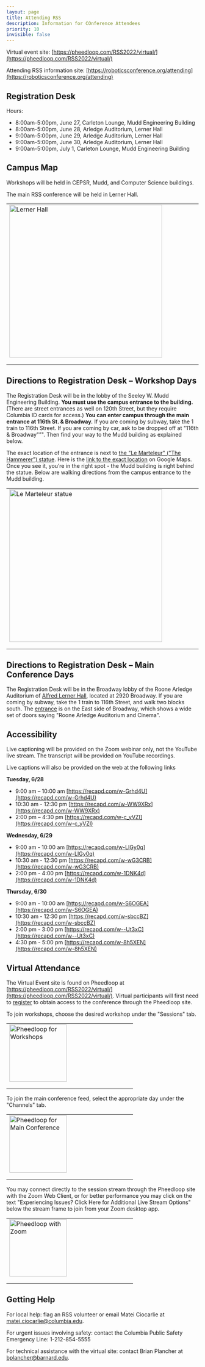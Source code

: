 ```yaml
---
layout: page
title: Attending RSS
description: Information for COnference Attendees
priority: 10
invisible: false
---
```


Virtual event site: [https://pheedloop.com/RSS2022/virtual/](https://pheedloop.com/RSS2022/virtual/)

Attending RSS information site: [https://roboticsconference.org/attending](https://roboticsconference.org/attending)

## Registration Desk
Hours:
- 8:00am-5:00pm, June 27, Carleton Lounge, Mudd Engineering Building
- 8:00am-5:00pm, June 28, Arledge Auditorium, Lerner Hall
- 9:00am-5:00pm, June 29, Arledge Auditorium, Lerner Hall
- 9:00am-5:00pm, June 30, Arledge Auditorium, Lerner Hall
- 9:00am-5:00pm, July 1, Carleton Lounge, Mudd Engineering Building

## Campus Map
Workshops will be held in CEPSR, Mudd, and Computer Science buildings.

The main RSS conference will be held in Lerner Hall.

<table width="75%" style="margin-left: 0%; margin-right: auto;">
<tr>
<td style="width: 50%; text-align: left; padding-bottom: 18px;">
  <img height="400px" src="{{ site.baseurl }}/images/columbia_lerner_hall.png"
       alt="Lerner Hall"/>
</td>
</tr>
</table>
 
## Directions to Registration Desk – Workshop Days
The Registration Desk will be in the lobby of the Seeley W. Mudd Engineering Building. **You must use the campus entrance to the building.** (There are street entrances as well on 120th Street, but they require Columbia ID cards for access.) **You can enter campus through the main entrance at 116th St. & Broadway.** If you are coming by subway, take the 1 train to 116th Street. If you are coming by car, ask to be dropped off at "116th & Broadway"”". Then find your way to the Mudd building as explained below.

The exact location of the entrance is next to [the "Le Marteleur" ("The Hammerer") statue](https://blogs.cul.columbia.edu/outdoorsculpture/2018/08/30/constantin-meunier-and-le-marteleur/). Here is the [link to the exact location](https://goo.gl/maps/WCgS2nB6BAUKiDHb7) on Google Maps. Once you see it, you’re in the right spot - the Mudd building is right behind the statue. Below are walking directions from the campus entrance to the Mudd building.

<table width="75%" style="margin-left: 0%; margin-right: auto;">
<tr>
<td style="width: 50%; text-align: left; padding-bottom: 18px;">
  <img height="400px" src="{{ site.baseurl }}/images/le_marteleur.png"
       alt="Le Marteleur statue"/>
</td>
</tr>
</table>

## Directions to Registration Desk – Main Conference Days
The Registration Desk will be in the Broadway lobby of the Roone Arledge Auditorium of [Alfred Lerner Hall](https://goo.gl/maps/8My7JoPFzVjsesmX6), located at 2920 Broadway. If you are coming by subway, take the 1 train to 116th Street, and walk two blocks south. The [entrance](https://goo.gl/maps/n5YUR7KAj16bB25y5) is on the East side of Broadway, which shows a wide set of doors saying "Roone Arledge Auditorium and Cinema".

## Accessibility
Live captioning will be provided on the Zoom webinar only, not the YouTube live stream. The transcript will be provided on YouTube recordings.

Live captions will also be provided on the web at the following links

**Tuesday, 6/28**

-	9:00 am – 10:00 am	[https://recapd.com/w-Grhd4U](https://recapd.com/w-Grhd4U)
-	10:30 am - 12:30 pm	[https://recapd.com/w-WW9XRx](https://recapd.com/w-WW9XRx)
-	2:00 pm – 4:30 pm	[https://recapd.com/w-c_yVZI](https://recapd.com/w-c_yVZI)

**Wednesday, 6/29**

-	9:00 am - 10:00 am	[https://recapd.com/w-LIGy0q](https://recapd.com/w-LIGy0q)
-	10:30 am - 12:30 pm	[https://recapd.com/w-wG3CRB](https://recapd.com/w-wG3CRB)
-	2:00 pm - 4:00 pm	[https://recapd.com/w-1DNK4d](https://recapd.com/w-1DNK4d)

**Thursday, 6/30**

-	9:00 am - 10:00 am	[https://recapd.com/w-S6OGEA](https://recapd.com/w-S6OGEA)
-	10:30 am - 12:30 pm	[https://recapd.com/w-sbccBZ](https://recapd.com/w-sbccBZ)
-	2:00 pm - 3:00 pm	[https://recapd.com/w--Ut3xC](https://recapd.com/w--Ut3xC)
-	4:30 pm - 5:00 pm	[https://recapd.com/w-8h5XEN](https://recapd.com/w-8h5XEN)


## Virtual Attendance
The Virtual Event site is found on Pheedloop at [https://pheedloop.com/RSS2022/virtual/](https://pheedloop.com/RSS2022/virtual/). Virtual participants will first need to [register](https://pheedloop.com/EVELREUEKEDLK/site/register/) to obtain access to the conference through the Pheedloop site.

To join workshops, choose the desired workshop under the "Sessions" tab.

<table width="75%" style="margin-left: 0%; margin-right: auto;">
<tr>
<td style="width: 50%; text-align: left; padding-bottom: 18px;">
  <img height="150px" src="{{ site.baseurl }}/images/pheedloop_example1.png"
       alt="Pheedloop for Workshops"/>
</td>
</tr>
</table>

To join the main conference feed, select the appropriate day under the "Channels" tab.

<table width="75%" style="margin-left: 0%; margin-right: auto;">
<tr>
<td style="width: 50%; text-align: left; padding-bottom: 18px;">
  <img height="150px" src="{{ site.baseurl }}/images/pheedloop_example2.png"
       alt="Pheedloop for Main Conference"/>
</td>
</tr>
</table>

You may connect directly to the session stream through the Pheedloop site with the Zoom Web Client, or for better performance you may click on the text "Experiencing Issues? Click Here for Additional Live Stream Options" below the stream frame to join from your Zoom desktop app.

<table width="75%" style="margin-left: 0%; margin-right: auto;">
<tr>
<td style="width: 50%; text-align: left; padding-bottom: 18px;">
  <img height="150px" src="{{ site.baseurl }}/images/zoom_example.png"
       alt="Pheedloop with Zoom"/>
</td>
</tr>
</table>

## Getting Help
For local help: flag an RSS volunteer or email Matei Ciocarlie at [matei.ciocarlie@columbia.edu](mailto:matei.ciocarlie@columbia.edu).

For urgent issues involving safety: contact the Columbia Public Safety Emergency Line: 1-212-854-5555

For technical assistance with the virtual site: contact Brian Plancher at [bplancher@barnard.edu](mailto:bplancher@barnard.edu).